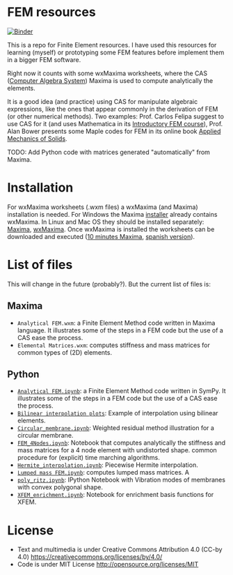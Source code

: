 FEM resources
=============

[![Binder](http://mybinder.org/badge.svg)](http://mybinder.org:/repo/nicoguaro/FEM_resources)

This is a repo for Finite Element resources. I have used this resources for learning (myself) or prototyping some FEM features before implement them in a bigger FEM software.

Right now it counts with some wxMaxima worksheets, where the CAS ([Computer Algebra System](http://en.wikipedia.org/wiki/Computer_algebra_system)) Maxima is used to compute analytically the elements.

It is a good idea (and practice) using CAS for manipulate algebraic expressions, like the ones that appear commonly in the derivation of FEM (or other numerical methods). Two examples: Prof. Carlos Felipa suggest to use CAS for it (and uses Mathematica in its [Introductory FEM course](http://www.colorado.edu/engineering/cas/courses.d/IFEM.d/)), Prof. Alan Bower presents some Maple codes for FEM in its online book [Applied Mechanics of Solids](http://solidmechanics.org/FEA.php).

TODO: Add Python code with matrices generated "automatically" from Maxima.


Installation
============
For wxMaxima worksheets (.wxm files) a wxMaxima (and Maxima) installation is needed. For Windows the Maxima [installer](http://sourceforge.net/projects/maxima/files/Maxima-Windows/) already contains wxMaxima. In Linux and Mac OS they should be installed separately: [Maxima](http://sourceforge.net/projects/maxima/files/), [wxMaxima](http://andrejv.github.io/wxmaxima/). Once wxMaxima is installed the worksheets can be downloaded and executed ([10 minutes Maxima](http://andrejv.github.io/wxmaxima/tutorials/10minute.zip), [spanish version](http://andrejv.github.io/wxmaxima/tutorials/10minute_es.zip)).


List of files
=============
This will change in the future (probably?). But the current list of files is:

Maxima
------
* `Analytical FEM.wxm`: a Finite Element Method code written in Maxima language. It illustrates some of the steps in a FEM code but the use of a CAS ease the process.
* `Elemental Matrices.wxm`: computes stiffness and mass matrices for common types of (2D) elements.

Python
------
* [`Analytical FEM.ipynb`](http://nbviewer.ipython.org/github/nicoguaro/FEM_resources/blob/master/Analytic%20FEM.ipynb): a Finite Element Method code written in SymPy. It illustrates some of the steps in a FEM code but the use of a CAS ease the process.
* [`Bilinear interpolation plots`](http://nbviewer.ipython.org/github/nicoguaro/FEM_resources/blob/master/Bilinear%20interpolation%20plots.ipynb): Example of interpolation using bilinear elements.
* [`Circular_membrane.ipynb`](http://nbviewer.ipython.org/github/nicoguaro/FEM_resources/blob/master/Circular_membrane.ipynb.ipynb): Weighted residual method illustration for a circular membrane.
* [`FEM_4Nodes.ipynb`](http://nbviewer.jupyter.org/github/nicoguaro/FEM_resources/blob/master/FEM_4Nodes.ipynb): Notebook that computes analytically the stiffness and mass matrices for a 4 node element with undistorted shape.
common procedure for (explicit) time marching algorithms.
* [`Hermite_interpolation.ipynb`](http://nbviewer.jupyter.org/github/nicoguaro/FEM_resources/blob/master/Hermite_interpolation.ipynb): Piecewise Hermite interpolation.
* [`Lumped mass FEM.ipynb`](http://nbviewer.jupyter.org/github/nicoguaro/FEM_resources/blob/master/Lumped%20mass%20FEM.ipynb): computes lumped mass matrices. A 
* [`poly_ritz.ipynb`](http://nbviewer.ipython.org/github/nicoguaro/FEM_resources/blob/master/poly_ritz.ipynb): IPython Notebook with Vibration modes of membranes with convex polygonal shape.
* [`XFEM_enrichment.ipynb`](http://nbviewer.jupyter.org/github/nicoguaro/FEM_resources/blob/master/XFEM_enrichment.ipynb): Notebook  for enrichment basis functions for XFEM.


License
=======
* Text and multimedia is under Creative Commons Attribution 4.0 (CC-by 4.0) https://creativecommons.org/licenses/by/4.0/
* Code is under MIT License http://opensource.org/licenses/MIT

